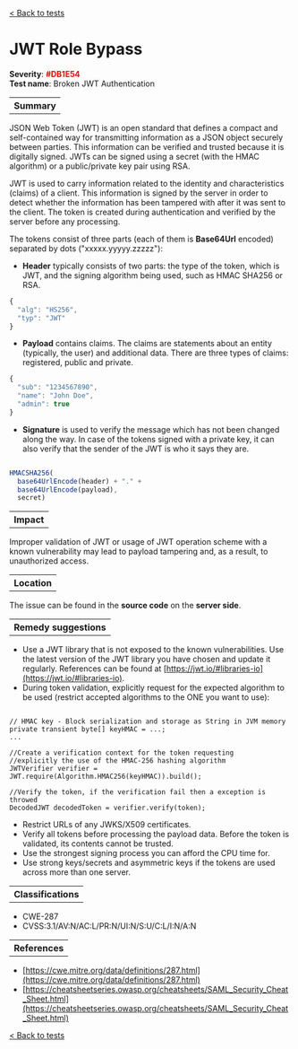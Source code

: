<a class="not-decorated-link" href="#/guide/vulnerabilities/overview.md">< Back to tests</a>

# JWT Role Bypass

<b>Severity</b>: <b><font color="red">#DB1E54</font></b><br>
<b>Test name</b>: Broken JWT Authentication

<table id="simple-table">
    <tr>
        <th><strong>Summary</strong></th>
    </tr>
</table>
JSON Web Token (JWT) is an open standard that defines a compact and self-contained way for transmitting information as a JSON object securely between parties. This information can be verified and trusted because it is digitally signed. JWTs can be signed using a secret (with the HMAC algorithm) or a public/private key pair using RSA. 

JWT is used to carry information related to the identity and characteristics (claims) of a client. This information is signed by the server in order to detect whether the information has been tampered with after it was sent to the client. The token is created during authentication and verified by the server before any processing.

The tokens consist of three parts (each of them is **Base64Url** encoded) separated by dots ("xxxxx.yyyyy.zzzzz"):

* **Header** typically consists of two parts: the type of the token, which is JWT, and the signing algorithm being used, such as HMAC SHA256 or RSA.

```js
{
  "alg": "HS256",
  "typ": "JWT"
}
```


* **Payload** contains claims. The claims are statements about an entity (typically, the user) and additional data. There are three types of claims: registered, public and private.


```js
{
  "sub": "1234567890",
  "name": "John Doe",
  "admin": true
}
```
* **Signature** is used to verify the message which has not been changed along the way. In case of the tokens signed with a private key, it can also verify that the sender of the JWT is who it says they are.


```js

HMACSHA256(
  base64UrlEncode(header) + "." +
  base64UrlEncode(payload),
  secret)
```

<table id="simple-table">
    <tr>
        <th><strong>Impact</strong></th>
    </tr>
</table>

Improper validation of JWT or usage of JWT operation scheme with a known vulnerability may lead to payload tampering and, as a result, to unauthorized access.

<table id="simple-table">
    <tr>
        <th><strong>Location</strong></th>
    </tr>
</table>

The issue can be found in the **source code** on the **server side**.

<table id="simple-table">
    <tr>
        <th><strong>Remedy suggestions</strong></th>
    </tr>
</table>

* Use a JWT library that is not exposed to the known vulnerabilities. Use the latest version of the JWT library you have chosen and update it regularly. References can be found at [https://jwt.io/#libraries-io](https://jwt.io/#libraries-io).
* During token validation, explicitly request for the expected algorithm to be used (restrict accepted algorithms to the ONE you want to use):

```

// HMAC key - Block serialization and storage as String in JVM memory
private transient byte[] keyHMAC = ...;
...

//Create a verification context for the token requesting
//explicitly the use of the HMAC-256 hashing algorithm
JWTVerifier verifier = JWT.require(Algorithm.HMAC256(keyHMAC)).build();

//Verify the token, if the verification fail then a exception is throwed
DecodedJWT decodedToken = verifier.verify(token);
```
* Restrict URLs of any JWKS/X509 certificates.
* Verify all tokens before processing the payload data. Before the token is validated, its contents cannot be trusted.
* Use the strongest signing process you can afford the CPU time for.
* Use strong keys/secrets and asymmetric keys if the tokens are used across more than one server. 


<table id="simple-table">
    <tr>
        <th><strong>Classifications</strong></th>
    </tr>
</table>

* CWE-287
* CVSS:3.1/AV:N/AC:L/PR:N/UI:N/S:U/C:L/I:N/A:N


<table id="simple-table">
    <tr>
        <th><strong>References</strong></th>
    </tr>
</table>

* [https://cwe.mitre.org/data/definitions/287.html](https://cwe.mitre.org/data/definitions/287.html)
* [https://cheatsheetseries.owasp.org/cheatsheets/SAML_Security_Cheat_Sheet.html](https://cheatsheetseries.owasp.org/cheatsheets/SAML_Security_Cheat_Sheet.html)


<a class="not-decorated-link" href="#/guide/vulnerabilities/overview.md">< Back to tests</a>